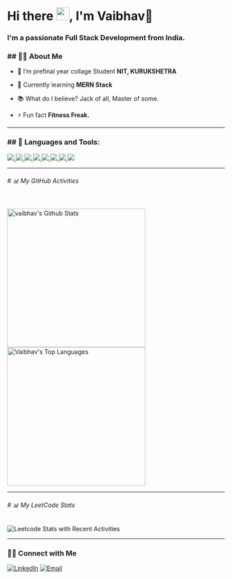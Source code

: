 <!-- <a href="#"><img width="100%" height="auto" src="https://i.imgur.com/iXuL1HG.png" height="175px"/></a> -->

<h1 align="left">Hi there <img src="https://raw.githubusercontent.com/MartinHeinz/MartinHeinz/master/wave.gif" width="30px">, I'm <b>Vaibhav</b>👦</h1>
<h3 align="left">I'm a passionate <b>Full Stack Development</b> from India.</h3>

<h3 align="left">## 🙋‍♂️ About Me</h3>

- 🌱 I’m prefinal year collage Student **NIT, KURUKSHETRA**

- 🌱 Currently learning **MERN Stack**

- 📚 What do I believe? Jack of all, Master of some.

<!-- - 📫 Ping me at: **ak2449746@gmail.com** -->

- ⚡ Fun fact **Fitness Freak.**

<hr />

<h3 align="left">## 🚀 Languages and Tools:</h3>

<p align="left"> 
    <a href="https://reactjs.org/" target="_blank"> <img src="https://img.icons8.com/color/48/000000/react-native.png"/> </a>
    <a href="https://developer.mozilla.org/en-US/docs/Web/JavaScript" target="_blank"> <img src="https://img.icons8.com/color/48/000000/javascript.png"/> </a> 
    <a href="https://www.w3.org/html/" target="_blank"> <img src="https://img.icons8.com/color/48/000000/html-5.png"/> </a> 
    <a href="https://www.w3schools.com/css/" target="_blank"> <img src="https://img.icons8.com/color/48/000000/css3.png"/> </a> 
    <a href="https://getbootstrap.com" target="_blank"> <img src="https://img.icons8.com/color/48/000000/bootstrap.png"/> </a>   
    <a href="https://firebase.google.com/" target="_blank"> <img src="https://img.icons8.com/color/48/000000/firebase.png"/> </a>  
    <a href="https://git-scm.com/" target="_blank"> <img src="https://img.icons8.com/color/48/000000/git.png"/> </a> 
    <a href="https://redux.js.org" target="_blank"> <img src="https://img.icons8.com/color/48/000000/redux.png"/> </a>
</p>

<hr />

<h6 align="left"># 📊 My GitHub Activities</h6>

  <br/>
    <a href="https://github.com/vaibhav705/github-readme-stats"><img alt="vaibhav's Github Stats" src="https://github-readme-stats.vercel.app/api?username=vaibhav705&show_icons=true&count_private=true&theme=react&hide_border=true&bg_color=0D1117" width="320px" /></a>
<!--     <br /> -->
  <a href="https://github.com/vaibhav705/github-readme-stats"><img alt="Vaibhav's Top Languages" src="https://github-readme-stats.vercel.app/api/top-langs/?username=vaibhav705&langs_count=8&count_private=true&layout=compact&theme=react&hide_border=true&bg_color=0D1117" width="320px" /></a>
  
<hr />

<h6 align="left"># 📊 My LeetCode Stats</h6>

<!-- ![Leetcode Stats Basic](https://leetcard.jacoblin.cool/ak2449746) -->
![Leetcode Stats with Recent Activities](https://leetcard.jacoblin.cool/subendu_2911?ext=activity)
<!-- ![Leetcode Stats with Curved Border](https://leetcard.jacoblin.cool/subendu_2911?border=0&radius=20) -->

<hr />
  
<h3> 🤝🏻 Connect with Me </h3>

<p align="left">
<a href="https://www.linkedin.com/in/vaibhav-a80266231/"><img alt="LinkedIn" src="https://img.shields.io/badge/LinkedIn-vaibhav-blue?style=flat-square&logo=linkedin"></a>
<a href="mailto:singhaniya199829@gmail.com"><img alt="Email" src="https://img.shields.io/badge/Email-singhaniya199829@gmail.com-blue?style=flat-square&logo=gmail"></a>
</p>

